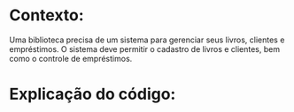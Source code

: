 # Contexto:

Uma biblioteca precisa de um sistema para gerenciar seus livros, clientes e empréstimos. O sistema deve permitir o cadastro de livros e clientes, bem como o controle de empréstimos.

# Explicação do código:

